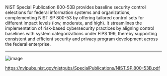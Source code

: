 
  

NIST Special Publication 800-53B provides baseline security control selections for federal information systems and organizations, complementing NIST SP 800-53 by offering tailored control sets for different impact levels (low, moderate, and high). It streamlines the implementation of risk-based cybersecurity practices by aligning control baselines with system categorizations under FIPS 199, thereby supporting consistent and efficient security and privacy program development across the federal enterprise.

 ------------------                           

![image](https://github.com/user-attachments/assets/fc631e5b-be52-4c8f-bede-a826e002dac0)



https://nvlpubs.nist.gov/nistpubs/SpecialPublications/NIST.SP.800-53B.pdf
